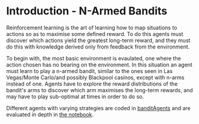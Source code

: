 # Introduction - N-Armed Bandits
Reinforcement learning is the art of learning how to map situations to actions so as to maximise some defined reward. To do this agents must discover which actions yield the greatest long-term reward, and they must do this with knowledge derived only from feedback from the environment.

To begin with, the most basic environment is evaulated, one where the action chosen has no bearing on the environment. In this situation an agent must learn to play a n-armed bandit, similar to the ones seen in Las Vegas/Monte Carlo/and possibly Blackpool casinos, except with n-arms instead of one. Agents have to explore the reward distributions of the bandit's arms to discover which arm maximises the long-term rewards, and may have to play sub-optimal at times in order to do so.

Different agents with varying strategies are coded in [banditAgents](banditAgents.py) and are evaluated in depth in [the notebook](bandits.ipynb).
